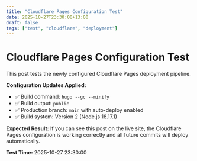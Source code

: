 ```yaml
---
title: "Cloudflare Pages Configuration Test"
date: 2025-10-27T23:30:00+13:00
draft: false
tags: ["test", "cloudflare", "deployment"]
---
```


# Cloudflare Pages Configuration Test

This post tests the newly configured Cloudflare Pages deployment pipeline.

**Configuration Updates Applied:**
- ✅ Build command: `hugo --gc --minify`
- ✅ Build output: `public`
- ✅ Production branch: `main` with auto-deploy enabled
- ✅ Build system: Version 2 (Node.js 18.17.1)

**Expected Result:**
If you can see this post on the live site, the Cloudflare Pages configuration is working correctly and all future commits will deploy automatically.

**Test Time:** 2025-10-27 23:30:00